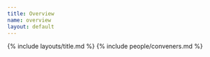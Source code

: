 ```yaml
---
title: Overview
name: overview
layout: default
---
```


{% include layouts/title.md %}
{% include people/conveners.md %}
